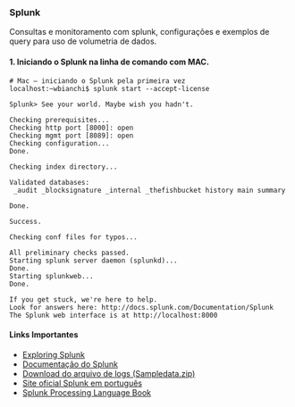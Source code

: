 
### Splunk
Consultas e monitoramento com splunk, configurações e exemplos de query para uso de volumetria de dados.

#### 1. Iniciando o Splunk na linha de comando com MAC.

<pre style="white-space:pre;" class="line-numbers pre_js"><code class="pre_js"># <span class="token maybe-class-name">Mac</span> – iniciando o <span class="token maybe-class-name">Splunk</span> pela primeira vez
localhost<span class="token operator">:</span><span class="token operator">~</span>wbianchi$ splunk start <span class="token operator">--</span>accept<span class="token operator">-</span>license

<span class="token maybe-class-name">Splunk</span><span class="token operator">&gt;</span> <span class="token maybe-class-name">See</span> your world<span class="token punctuation">.</span> <span class="token property-access"><span class="token maybe-class-name">Maybe</span></span> wish you hadn't<span class="token punctuation">.</span>

<span class="token property-access"><span class="token maybe-class-name">Checking</span></span> prerequisites<span class="token spread operator">...</span>
<span class="token maybe-class-name">Checking</span> http port <span class="token punctuation">[</span><span class="token number">8000</span><span class="token punctuation">]</span><span class="token operator">:</span> open
<span class="token maybe-class-name">Checking</span> mgmt port <span class="token punctuation">[</span><span class="token number">8089</span><span class="token punctuation">]</span><span class="token operator">:</span> open
<span class="token maybe-class-name">Checking</span> configuration<span class="token spread operator">...</span>
<span class="token maybe-class-name">Done</span><span class="token punctuation">.</span>

<span class="token property-access"><span class="token maybe-class-name">Checking</span></span> index directory<span class="token spread operator">...</span>

<span class="token maybe-class-name">Validated</span> databases<span class="token operator">:</span>
 _audit _blocksignature _internal _thefishbucket history main summary

<span class="token maybe-class-name">Done</span><span class="token punctuation">.</span>

<span class="token property-access"><span class="token maybe-class-name">Success</span></span><span class="token punctuation">.</span>

<span class="token property-access"><span class="token maybe-class-name">Checking</span></span> conf files <span class="token keyword">for</span> typos<span class="token spread operator">...</span>

<span class="token maybe-class-name">All</span> preliminary checks passed<span class="token punctuation">.</span>
<span class="token property-access"><span class="token maybe-class-name">Starting</span></span> splunk server <span class="token function">daemon</span> <span class="token punctuation">(</span>splunkd<span class="token punctuation">)</span><span class="token spread operator">...</span>
<span class="token maybe-class-name">Done</span><span class="token punctuation">.</span>
<span class="token property-access"><span class="token maybe-class-name">Starting</span></span> splunkweb<span class="token spread operator">...</span>
<span class="token maybe-class-name">Done</span><span class="token punctuation">.</span>

<span class="token property-access"><span class="token maybe-class-name">If</span></span> you <span class="token keyword">get</span> stuck<span class="token punctuation">,</span> we're here to help<span class="token punctuation">.</span>
<span class="token property-access"><span class="token maybe-class-name">Look</span></span> <span class="token keyword">for</span> answers here<span class="token operator">:</span> http<span class="token operator">:</span><span class="token operator">/</span><span class="token operator">/</span>docs<span class="token punctuation">.</span><span class="token property-access">splunk</span><span class="token punctuation">.</span><span class="token property-access">com</span><span class="token operator">/</span><span class="token maybe-class-name">Documentation</span><span class="token operator">/</span><span class="token maybe-class-name">Splunk</span>
<span class="token maybe-class-name">The</span> <span class="token maybe-class-name">Splunk</span> web <span class="token keyword">interface</span> <span class="token class-name">is</span> at http<span class="token operator">:</span><span class="token operator">/</span><span class="token operator">/</span>localhost<span class="token operator">:</span><span class="token number">8000</span><span aria-hidden="true" class="line-numbers-rows"><span></span><span></span><span></span><span></span><span></span><span></span><span></span><span></span><span></span><span></span><span></span><span></span><span></span><span></span><span></span><span></span><span></span><span></span><span></span><span></span><span></span><span></span><span></span><span></span><span></span><span></span><span></span><span></span><span></span><span></span><span></span></span></code></pre>

#### Links Importantes
- [Exploring Splunk](http://www.splunk.com/goto/book)
- [Documentação do Splunk](http://docs.splunk.com/Documentation)
- [Download do arquivo de logs (Sampledata.zip)](http://tinyurl.com/bgmkod3)
- [Site oficial Splunk em português](http://pt.splunk.com)
- [Splunk Processing Language Book](http://www.splunk.com/goto/book)


